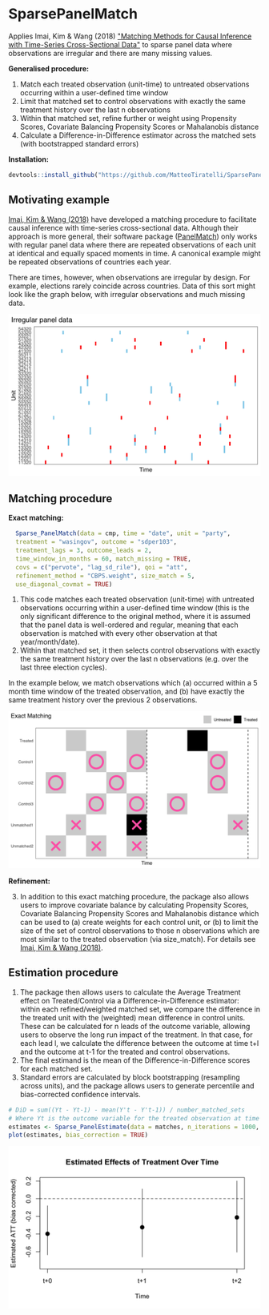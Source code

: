 # SparsePanelMatch
Applies Imai, Kim &amp; Wang (2018) ["Matching Methods for Causal Inference with Time-Series Cross-Sectional Data"](https://imai.fas.harvard.edu/research/tscs.html) to sparse panel data where observations are irregular and there are many missing values.

**Generalised procedure:**
1. Match each treated observation (unit-time) to untreated observations occurring within a user-defined time window 
2. Limit that matched set to control observations with exactly the same treatment history over the last n observations
3. Within that matched set, refine further or weight using Propensity Scores, Covariate Balancing Propensity Scores or Mahalanobis distance
4. Calculate a Difference-in-Difference estimator across the matched sets (with bootstrapped standard errors)

**Installation:**
``` r
devtools::install_github("https://github.com/MatteoTiratelli/SparsePanelMatch")
```

## Motivating example
[Imai, Kim &amp; Wang (2018)](https://imai.fas.harvard.edu/research/tscs.html) have developed a matching procedure to facilitate causal inference with time-series cross-sectional data. Although their approach is more general, their software package ([PanelMatch](https://github.com/insongkim/PanelMatch)) only works with regular panel data where there are repeated observations of each unit at identical and equally spaced moments in time. A canonical example might be repeated observations of countries each year.

There are times, however, when observations are irregular by design. For example, elections rarely coincide across countries. Data of this sort might look like the graph below, with irregular observations and much missing data.

![Graph showing irregular panel data](https://github.com/MatteoTiratelli/matteotiratelli.github.io/raw/master/Files/Irregular.png)

## Matching procedure

**Exact matching:**
``` r
  Sparse_PanelMatch(data = cmp, time = "date", unit = "party", 
  treatment = "wasingov", outcome = "sdper103", 
  treatment_lags = 3, outcome_leads = 2, 
  time_window_in_months = 60, match_missing = TRUE, 
  covs = c("pervote", "lag_sd_rile"), qoi = "att", 
  refinement_method = "CBPS.weight", size_match = 5, 
  use_diagonal_covmat = TRUE)
```
1. This code matches each treated observation (unit-time) with untreated observations occurring within a user-defined time window (this is the only significant difference to the original method, where it is assumed that the panel data is well-ordered and regular, meaning that each observation is matched with every other observation at that year/month/date).
2. Within that matched set, it then selects control observations with exactly the same treatment history over the last n observations (e.g. over the last three election cycles).

In the example below, we match observations which (a) occurred within a 5 month time window of the treated observation, and (b) have exactly the same treatment history over the previous 2 observations.

![Matching Procedure](https://raw.githubusercontent.com/MatteoTiratelli/matteotiratelli.github.io/master/Files/matching.png)

**Refinement:**

3. In addition to this exact matching procedure, the package also allows users to improve covariate balance by calculating Propensity Scores, Covariate Balancing Propensity Scores and Mahalanobis distance which can be used to (a) create weights for each control unit, or (b) to limit the size of the set of control observations to those n observations which are most similar to the treated observation (via size_match). For details see [Imai, Kim &amp; Wang (2018)](https://imai.fas.harvard.edu/research/tscs.html).

## Estimation procedure
1. The package then allows users to calculate the Average Treatment effect on Treated/Control via a Difference-in-Difference estimator: within each refined/weighted matched set, we compare the difference in the treated unit with the (weighted) mean difference in control units. These can be calculated for n leads of the outcome variable, allowing users to observe the long run impact of the treatment. In that case, for each lead l, we calculate the difference between the outcome at time t+l and the outcome at t-1 for the treated and control observations.
2. The final estimand is the mean of the Difference-in-Difference scores for each matched set.
3. Standard errors are calculated by block bootstrapping (resampling across units), and the package allows users to generate percentile and bias-corrected confidence intervals.

``` r
# DiD = sum((Yt - Yt-1) - mean(Y't - Y't-1)) / number_matched_sets
# Where Yt is the outcome variable for the treated observation at time t, and Y't is the outcome variable for a control observation at time t
estimates <- Sparse_PanelEstimate(data = matches, n_iterations = 1000, alpha = 0.05)
plot(estimates, bias_correction = TRUE)
```

![Plot of effects over time](https://github.com/MatteoTiratelli/matteotiratelli.github.io/raw/master/Files/plot_zoom_png.png)
